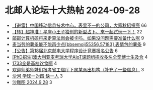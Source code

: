 # 北邮人论坛十大热帖 2024-09-28

- [【避雷】中国移动信息技术中心，表里不一的公司，大家秋招擦亮](https://bbs.byr.cn/article/WorkLife/1220356) 66
- [【转】超神准！星座小王子独创的新型占卜、來一起試玩一下！](https://bbs.byr.cn/article/Constellations/326533) 22
- [邮邮计算机硕将来走算法岗会被卡吗，如果没问题需要准备什么呢](https://bbs.byr.cn/article/Job/2216490) 9
- [麦当劳的薯条能不能再少点[bbsemoji55356,57183] 表情包的薯条](https://bbs.byr.cn/article/Picture/3367896) 9
- [【公告】第18届北京邮电大学程序设计竞赛报名公告](https://bbs.byr.cn/article/ACM_ICPC/101516) 6
- [[PhD招生]澳大利亚麦考瑞大学AIoT课题组招收多名全奖博士生及合](https://bbs.byr.cn/article/GoAbroad/397639) 4
- [1733全是高档饮食啊](https://bbs.byr.cn/article/Talking/6427267) 4
- [欢迎师弟师妹们报考省工信厅下属某派出机构（补充了一些信息）](https://bbs.byr.cn/article/Fujian/462920) 3
- [沙河 学球一对四 缺一人](https://bbs.byr.cn/article/Badminton/163405) 3
- [沙雕图 2024.9.28](https://bbs.byr.cn/article/Joke/732467) 3


